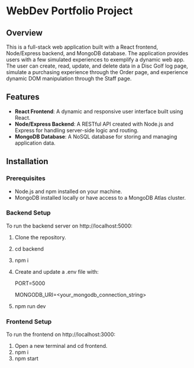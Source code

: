 # WebDev Portfolio Project

## Overview

This is a full-stack web application built with a React frontend, Node/Express backend, and MongoDB database. The application provides users with a few simulated experiences to exemplify a dynamic web app. The user can create, read, update, and delete data in a Disc Golf log page, simulate a purchasing experience through the Order page, and experience dynamic DOM manipulation through the Staff page.

## Features

- **React Frontend**: A dynamic and responsive user interface built using React.
- **Node/Express Backend**: A RESTful API created with Node.js and Express for handling server-side logic and routing.
- **MongoDB Database**: A NoSQL database for storing and managing application data.

## Installation

### Prerequisites

- Node.js and npm installed on your machine.
- MongoDB installed locally or have access to a MongoDB Atlas cluster.

### Backend Setup
To run the backend server on http://localhost:5000:
1. Clone the repository.
2. cd backend
3. npm i
4. Create and update a .env file with:
   
    PORT=5000

    MONGODB_URI=<your_mongodb_connection_string>
6. npm run dev

### Frontend Setup
To run the frontend on http://localhost:3000:
1. Open a new terminal and cd frontend.
2. npm i
3. npm start
